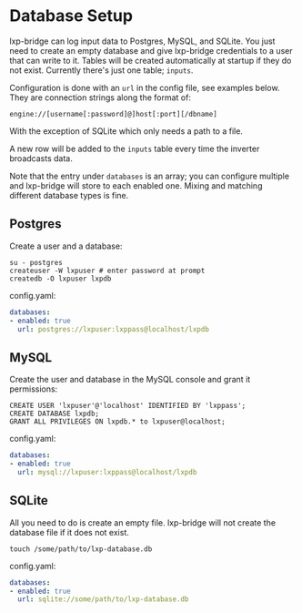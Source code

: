 # Database Setup

lxp-bridge can log input data to Postgres, MySQL, and SQLite. You just need to create an empty database and give lxp-bridge credentials to a user that can write to it. Tables will be created automatically at startup if they do not exist. Currently there's just one table; `inputs`.

Configuration is done with an `url` in the config file, see examples below. They are connection strings along the format of:

```
engine://[username[:password]@]host[:port][/dbname]
```

With the exception of SQLite which only needs a path to a file.

A new row will be added to the `inputs` table every time the inverter broadcasts data.

Note that the entry under `databases` is an array; you can configure multiple and lxp-bridge will store to each enabled one. Mixing and matching different database types is fine.

## Postgres

Create a user and a database:

```
su - postgres
createuser -W lxpuser # enter password at prompt
createdb -O lxpuser lxpdb
```

config.yaml:

```yaml
databases:
- enabled: true
  url: postgres://lxpuser:lxppass@localhost/lxpdb
```

## MySQL

Create the user and database in the MySQL console and grant it permissions:

```mysql
CREATE USER 'lxpuser'@'localhost' IDENTIFIED BY 'lxppass';
CREATE DATABASE lxpdb;
GRANT ALL PRIVILEGES ON lxpdb.* to lxpuser@localhost;
```

config.yaml:

```yaml
databases:
- enabled: true
  url: mysql://lxpuser:lxppass@localhost/lxpdb
```


## SQLite

All you need to do is create an empty file. lxp-bridge will not create the database file if it does not exist.

```
touch /some/path/to/lxp-database.db
```

config.yaml:

```yaml
databases:
- enabled: true
  url: sqlite://some/path/to/lxp-database.db
```
